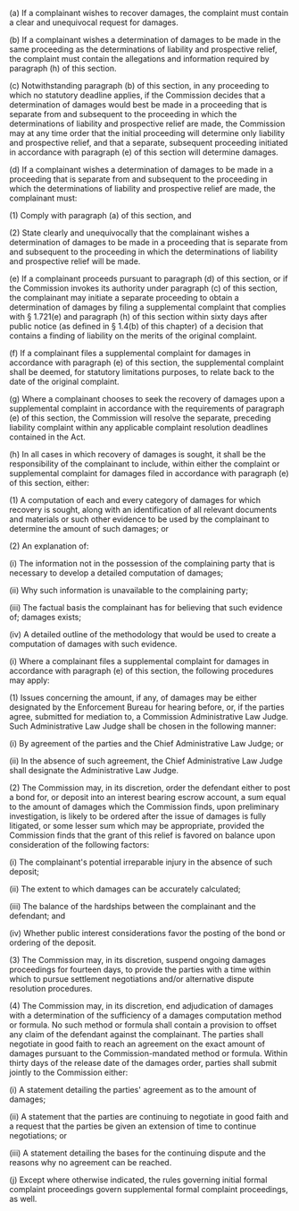 (a) If a complainant wishes to recover damages, the complaint must contain a clear and unequivocal request for damages.

(b) If a complainant wishes a determination of damages to be made in the same proceeding as the determinations of liability and prospective relief, the complaint must contain the allegations and information required by paragraph (h) of this section.

(c) Notwithstanding paragraph (b) of this section, in any proceeding to which no statutory deadline applies, if the Commission decides that a determination of damages would best be made in a proceeding that is separate from and subsequent to the proceeding in which the determinations of liability and prospective relief are made, the Commission may at any time order that the initial proceeding will determine only liability and prospective relief, and that a separate, subsequent proceeding initiated in accordance with paragraph (e) of this section will determine damages.

(d) If a complainant wishes a determination of damages to be made in a proceeding that is separate from and subsequent to the proceeding in which the determinations of liability and prospective relief are made, the complainant must:

(1) Comply with paragraph (a) of this section, and

(2) State clearly and unequivocally that the complainant wishes a determination of damages to be made in a proceeding that is separate from and subsequent to the proceeding in which the determinations of liability and prospective relief will be made.

(e) If a complainant proceeds pursuant to paragraph (d) of this section, or if the Commission invokes its authority under paragraph (c) of this section, the complainant may initiate a separate proceeding to obtain a determination of damages by filing a supplemental complaint that complies with § 1.721(e) and paragraph (h) of this section within sixty days after public notice (as defined in § 1.4(b) of this chapter) of a decision that contains a finding of liability on the merits of the original complaint.

(f) If a complainant files a supplemental complaint for damages in accordance with paragraph (e) of this section, the supplemental complaint shall be deemed, for statutory limitations purposes, to relate back to the date of the original complaint.

(g) Where a complainant chooses to seek the recovery of damages upon a supplemental complaint in accordance with the requirements of paragraph (e) of this section, the Commission will resolve the separate, preceding liability complaint within any applicable complaint resolution deadlines contained in the Act.

(h) In all cases in which recovery of damages is sought, it shall be the responsibility of the complainant to include, within either the complaint or supplemental complaint for damages filed in accordance with paragraph (e) of this section, either:

(1) A computation of each and every category of damages for which recovery is sought, along with an identification of all relevant documents and materials or such other evidence to be used by the complainant to determine the amount of such damages; or

(2) An explanation of:

(i) The information not in the possession of the complaining party that is necessary to develop a detailed computation of damages;

(ii) Why such information is unavailable to the complaining party;

(iii) The factual basis the complainant has for believing that such evidence of; damages exists;

(iv) A detailed outline of the methodology that would be used to create a computation of damages with such evidence.

(i) Where a complainant files a supplemental complaint for damages in accordance with paragraph (e) of this section, the following procedures may apply:

(1) Issues concerning the amount, if any, of damages may be either designated by the Enforcement Bureau for hearing before, or, if the parties agree, submitted for mediation to, a Commission Administrative Law Judge. Such Administrative Law Judge shall be chosen in the following manner:

(i) By agreement of the parties and the Chief Administrative Law Judge; or

(ii) In the absence of such agreement, the Chief Administrative Law Judge shall designate the Administrative Law Judge.

(2) The Commission may, in its discretion, order the defendant either to post a bond for, or deposit into an interest bearing escrow account, a sum equal to the amount of damages which the Commission finds, upon preliminary investigation, is likely to be ordered after the issue of damages is fully litigated, or some lesser sum which may be appropriate, provided the Commission finds that the grant of this relief is favored on balance upon consideration of the following factors:

(i) The complainant's potential irreparable injury in the absence of such deposit;

(ii) The extent to which damages can be accurately calculated;

(iii) The balance of the hardships between the complainant and the defendant; and

(iv) Whether public interest considerations favor the posting of the bond or ordering of the deposit.

(3) The Commission may, in its discretion, suspend ongoing damages proceedings for fourteen days, to provide the parties with a time within which to pursue settlement negotiations and/or alternative dispute resolution procedures.

(4) The Commission may, in its discretion, end adjudication of damages with a determination of the sufficiency of a damages computation method or formula. No such method or formula shall contain a provision to offset any claim of the defendant against the complainant. The parties shall negotiate in good faith to reach an agreement on the exact amount of damages pursuant to the Commission-mandated method or formula. Within thirty days of the release date of the damages order, parties shall submit jointly to the Commission either:

(i) A statement detailing the parties' agreement as to the amount of damages;

(ii) A statement that the parties are continuing to negotiate in good faith and a request that the parties be given an extension of time to continue negotiations; or

(iii) A statement detailing the bases for the continuing dispute and the reasons why no agreement can be reached.

(j) Except where otherwise indicated, the rules governing initial formal complaint proceedings govern supplemental formal complaint proceedings, as well.

